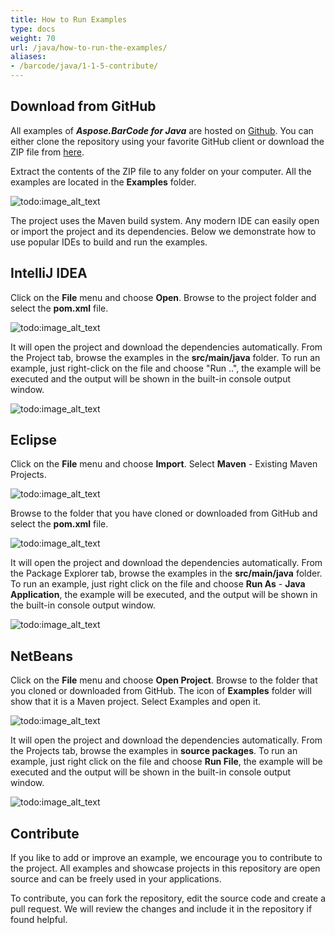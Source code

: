 ```yaml
---
title: How to Run Examples
type: docs
weight: 70
url: /java/how-to-run-the-examples/
aliases:
- /barcode/java/1-1-5-contribute/
---
```


## **Download from GitHub**
All examples of ***Aspose.BarCode for Java*** are hosted on [Github](https://github.com/aspose-barcode/Aspose.BarCode-for-Java). You can either clone the repository using your favorite GitHub client or download the ZIP file from [here](https://github.com/aspose-barcode/Aspose.BarCode-for-Java/archive/master.zip).

Extract the contents of the ZIP file to any folder on your computer. All the examples are located in the **Examples** folder.

![todo:image_alt_text](http://i.imgur.com/wp6izVl.png)
  
The project uses the Maven build system. Any modern IDE can easily open or import the project and its dependencies. Below we demonstrate how to use popular IDEs to build and run the examples.
  
## **IntelliJ IDEA**
Click on the **File** menu and choose **Open**. Browse to the project folder and select the **pom.xml** file.

![todo:image_alt_text](http://i.imgur.com/Cd8yr19.png)
  
It will open the project and download the dependencies automatically. From the Project tab, browse the examples in the **src/main/java** folder. To run an example, just right-click on the file and choose "Run ..", the example will be executed and the output will be shown in the built-in console output window.

![todo:image_alt_text](http://i.imgur.com/pZ092rJ.png)
  
## **Eclipse**
Click on the **File** menu and choose **Import**. Select **Maven** - Existing Maven Projects.

![todo:image_alt_text](http://i.imgur.com/nReoOb7.png)
  
Browse to the folder that you have cloned or downloaded from GitHub and select the **pom.xml** file.

![todo:image_alt_text](http://i.imgur.com/xEytaDI.png)
  
It will open the project and download the dependencies automatically. From the Package Explorer tab, browse the examples in the **src/main/java** folder. To run an example, just right click on the file and choose **Run As** - **Java Application**, the example will be executed, and the output will be shown in the built-in console output window.

![todo:image_alt_text](http://i.imgur.com/oLDNDen.png)
  
## **NetBeans**
Click on the **File** menu and choose **Open Project**. Browse to the folder that you cloned or downloaded from GitHub. The icon of **Examples** folder will show that it is a Maven project. Select Examples and open it. 

![todo:image_alt_text](http://i.imgur.com/sDZo1Yh.png)
  
It will open the project and download the dependencies automatically. From the Projects tab, browse the examples in **source packages**. To run an example, just right click on the file and choose **Run File**, the example will be executed and the output will be shown in the built-in console output window.

![todo:image_alt_text](http://i.imgur.com/M5YJGkx.png)
  
## **Contribute**
If you like to add or improve an example, we encourage you to contribute to the project. All examples and showcase projects in this repository are open source and can be freely used in your applications.

To contribute, you can fork the repository, edit the source code and create a pull request. We will review the changes and include it in the repository if found helpful.
